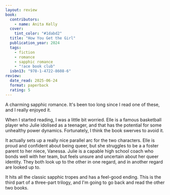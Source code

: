 ```yaml
---
layout: review
book:
  contributors:
    - name: Anita Kelly
  cover:
    tint_color: "#1dabd2"
  title: "How You Get the Girl"
  publication_year: 2024
  tags:
    - fiction
    - romance
    - sapphic romance
    - "!ace book club"
  isbn13: "978-1-4722-8608-6"
review:
  date_read: 2025-06-24
  format: paperback
  rating: 5
---
```

A charming sapphic romance.
It's been too long since I read one of these, and I really enjoyed it.

When I started reading, I was a little bit worried.
Elle is a famous basketball player who Julie idolised as a teenager, and that has the potential for some unhealthy power dynamics.
Fortunately, I think the book swerves to avoid it.

It actually sets up a really nice parallel arc for the two characters.
Elle is proud and confident about being queer, but she struggles to be a a foster parent to her niece, Vanessa.
Julie is a capable high school coach who bonds well with her team, but feels unsure and uncertain about her queer identity.
They both look up to the other in one regard, and in another regard are looked up to.

It hits all the classic sapphic tropes and has a feel-good ending.
This is the third part of a three-part trilogy, and I'm going to go back and read the other two books.
